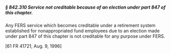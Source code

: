 ##### § 842.310 Service not creditable because of an election under part 847 of this chapter. #####

Any FERS service which becomes creditable under a retirement system established for nonappropriated fund employees due to an election made under part 847 of this chapter is not creditable for any purpose under FERS.

[61 FR 41721, Aug. 9, 1996]